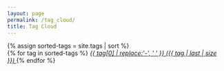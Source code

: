 ```yaml
---
layout: page
permalink: /tag_cloud/
title: Tag Cloud
---
```

<div>
  {% assign sorted-tags = site.tags | sort %}
  <div class="tags-full-list">
    {% for tag in sorted-tags %}
		<a href="/menu/taglist#{{ tag[0] | slugify }}" class="simple-tag" style="font-size: {{ tag | last | size  |  times: 4 | plus: 80  }}%">
			<i class="fa fa-tag" aria-hidden="true">
				{{ tag[0] | replace:'-', ' ' }} ({{ tag | last | size }})
			</i>
		</a>
    {% endfor %}
  </div>
</div>


